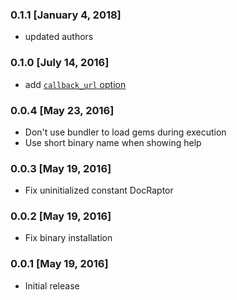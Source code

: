 ### 0.1.1 [January 4, 2018]
* updated authors

### 0.1.0 [July 14, 2016]
* add [`callback_url` option](https://docraptor.com/documentation/api#api_callback_url)

### 0.0.4 [May 23, 2016]
* Don't use bundler to load gems during execution
* Use short binary name when showing help

### 0.0.3 [May 19, 2016]
* Fix uninitialized constant DocRaptor

### 0.0.2 [May 19, 2016]
* Fix binary installation

### 0.0.1 [May 19, 2016]
* Initial release
